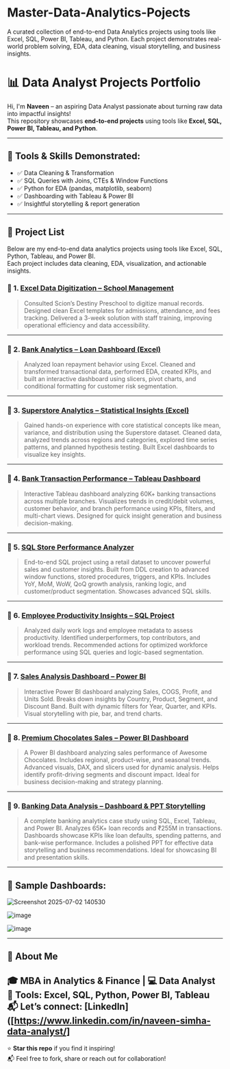 # Master-Data-Analytics-Pojects
A curated collection of end-to-end Data Analytics projects using tools like Excel, SQL, Power BI, Tableau, and Python. Each project demonstrates real-world problem solving, EDA, data cleaning, visual storytelling, and business insights.

# 📊 Data Analyst Projects Portfolio

Hi, I'm **Naveen** – an aspiring Data Analyst passionate about turning raw data into impactful insights!  
This repository showcases **end-to-end projects** using tools like **Excel, SQL, Power BI, Tableau, and Python**.

---

## 🔧 Tools & Skills Demonstrated:
- ✅ Data Cleaning & Transformation
- ✅ SQL Queries with Joins, CTEs & Window Functions
- ✅ Python for EDA (pandas, matplotlib, seaborn)
- ✅ Dashboarding with Tableau & Power BI
- ✅ Insightful storytelling & report generation

---
## 📁 Project List

Below are my end-to-end data analytics projects using tools like Excel, SQL, Python, Tableau, and Power BI.  
Each project includes data cleaning, EDA, visualization, and actionable insights. 

### 🔹 1. [Excel Data Digitization – School Management](https://github.com/Naveen-Insightor/excel-data-digitization-school-management)
> Consulted Scion’s Destiny Preschool to digitize manual records. Designed clean Excel templates for admissions, attendance, and fees tracking. Delivered a 3-week solution with staff training, improving operational efficiency and data accessibility.

---

### 🔹 2. [Bank Analytics – Loan Dashboard (Excel)](https://github.com/Naveen-Insightor/Bank-Analytics-loan-dashboard-excel)
> Analyzed loan repayment behavior using Excel. Cleaned and transformed transactional data, performed EDA, created KPIs, and built an interactive dashboard using slicers, pivot charts, and conditional formatting for customer risk segmentation.

---

### 🔹 3. [Superstore Analytics – Statistical Insights (Excel)](https://github.com/Naveen-Insightor/superstore-analytics-statistical-insights)
> Gained hands-on experience with core statistical concepts like mean, variance, and distribution using the Superstore dataset. Cleaned data, analyzed trends across regions and categories, explored time series patterns, and planned hypothesis testing. Built Excel dashboards to visualize key insights.

---

### 🔹 4. [Bank Transaction Performance – Tableau Dashboard](https://github.com/Naveen-Insightor/Tableau-Bank-Transaction-Performance)
> Interactive Tableau dashboard analyzing 60K+ banking transactions across multiple branches. Visualizes trends in credit/debit volumes, customer behavior, and branch performance using KPIs, filters, and multi-chart views. Designed for quick insight generation and business decision-making.

---

### 🔹 5. [SQL Store Performance Analyzer](https://github.com/Naveen-Insightor/SQL-store-performance-analyzer)
> End-to-end SQL project using a retail dataset to uncover powerful sales and customer insights. Built from DDL creation to advanced window functions, stored procedures, triggers, and KPIs. Includes YoY, MoM, WoW, QoQ growth analysis, ranking logic, and customer/product segmentation. Showcases advanced SQL skills.

---

### 🔹 6. [Employee Productivity Insights – SQL Project](https://github.com/Naveen-Insightor/employee-productivity-insights-sql)
> Analyzed daily work logs and employee metadata to assess productivity. Identified underperformers, top contributors, and workload trends. Recommended actions for optimized workforce performance using SQL queries and logic-based segmentation.

---

### 🔹 7. [Sales Analysis Dashboard – Power BI](https://github.com/Naveen-Insightor/Sales-Analysis-Dashboard-PowerBI)
> Interactive Power BI dashboard analyzing Sales, COGS, Profit, and Units Sold. Breaks down insights by Country, Product, Segment, and Discount Band. Built with dynamic filters for Year, Quarter, and KPIs. Visual storytelling with pie, bar, and trend charts.

---

### 🔹 8. [Premium Chocolates Sales – Power BI Dashboard](https://github.com/Naveen-Insightor/Premium-chocolates-sales-dashboard)
> A Power BI dashboard analyzing sales performance of Awesome Chocolates. Includes regional, product-wise, and seasonal trends. Advanced visuals, DAX, and slicers used for dynamic analysis. Helps identify profit-driving segments and discount impact. Ideal for business decision-making and strategy planning.

---
### 🔹 9. [Banking Data Analysis – Dashboard & PPT Storytelling](https://github.com/Naveen-Insightor/Financial-Data-Storytelling-Dashboards-ppt/blob/main/README.md)
> A complete banking analytics case study using SQL, Excel, Tableau, and Power BI. Analyzes 65K+ loan records and ₹255M in transactions. Dashboards showcase KPIs like loan defaults, spending patterns, and bank-wise performance. Includes a polished PPT for effective data storytelling and business recommendations. Ideal for showcasing BI and presentation skills.
---

## 📸 Sample Dashboards:
![Screenshot 2025-07-02 140530](https://github.com/user-attachments/assets/b97028cb-c013-4245-b291-70d0aaee9412)

![image](https://github.com/user-attachments/assets/4f77b09e-4036-4b75-a15e-a5fae0e4dfbe)

![image](https://github.com/user-attachments/assets/990d23b1-9625-43de-a0c1-84c8504f6847)


---

## 🧠 About Me
🎓 MBA in Analytics & Finance | 💻 Data Analyst 
📌 Tools: Excel, SQL, Python, Power BI, Tableau  
📬 Let’s connect: [LinkedIn]([https://www.linkedin.com/in/naveen-simha-data-analyst/]
---

⭐️ **Star this repo** if you find it inspiring!  
📬 Feel free to fork, share or reach out for collaboration!
